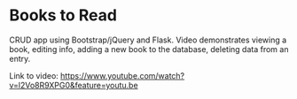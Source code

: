 # Books to Read
CRUD app using Bootstrap/jQuery and Flask. Video demonstrates viewing a book, editing info, adding a new book to the database, deleting data from an entry. <br>

Link to video: https://www.youtube.com/watch?v=l2Vo8R9XPG0&feature=youtu.be
